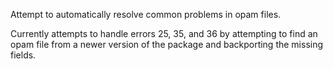Attempt to automatically resolve common problems in opam files.

Currently attempts to handle errors 25, 35, and 36 by attempting to find an opam file from a newer version of the package and backporting the missing fields.
